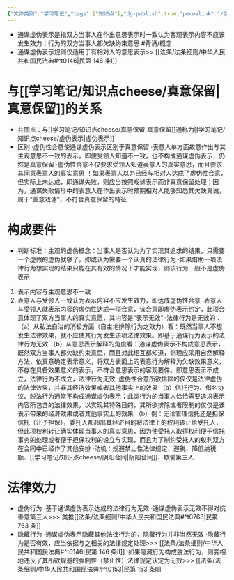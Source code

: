 ```yaml
---
{"文件类别":"学习笔记","tags":["知识点"],"dg-publish":true,"permalink":"/学习笔记/知识点cheese/通谋虚伪表示/","dgPassFrontmatter":true}
---
```


- 通谋虚伪表示是指双方当事人在作出意思表示时一致认为客观表示内容不应该发生效力；行为的双方当事人都欠缺约束意思 #背诵/概念 
- 通谋虛伪表示规则仅适用于有相对人的意思表示>> [[法条/法条细则/中华人民共和国民法典#^t0146\|民第 146 条Ⅰ]]
# 与[[学习笔记/知识点cheese/真意保留\|真意保留]]的关系
- 共同点：与[[学习笔记/知识点cheese/真意保留\|真意保留]]通称为[[学习笔记/知识点cheese/虚伪表示\|虚伪表示]]
- 区别
·虚伪性合意使通谋虚伪表示区别于真意保留
·表意人单方面故意作出与其主观意思不一致的表示，即便受领人知道不一致，也不构成通谋虚伪表示，仍然是真意保留
·虚伪性合意不仅要求受领人知道表意人的真实意思，而且要求其同意表意人的真实意思
！如果表意人以为已经与相对人达成了虚伪性合意，但实际上未达成，即通谋失败，则应当按照戏谑表示而非真意保留处理；因为，通谋失败情形中的表意人在作出表示时预期相对人能够知悉其欠缺真诚，属于“善意戏谑”，不符合真意保留的特征

# 构成要件
- 判断标准：主观的虚伪概念：当事人是否认为为了实现其追求的结果，只需要一个虚假的虚伪就够了，抑或认为需要一个认真的法律行为
·如果借助一项法律行为想实现的结果只能在其有效的情况下才能实现，则该行为一般不是虚伪表示
1. 表示内容与主观意思不一致
2. 表意人与受领人一致认为表示内容不应发生效力，即达成虚伪性合意
·表意人与受领人就表示内容的虚伪性达成一项合意，该合意即虚伪表示约定，此项合意体现了双方当事人的真实意愿，其内容是“表示无效”
·法律行为是无效的：
（a）从私法自治的消极方面（自主地排除行为之效力）看：既然当事人不想发生法律效果，就不应使其行为发生该项法律效果。即基于通谋行为表示的法律行为无效
（b）从意思表示解释的角度看：通谋虚伪表示不构成意思表示，既然双方当事人都欠缺约束意思，而且对此相互都知道，则理应采用自然解释方法，依真意确定表示意义，将双方表面上的表意行为解释为欠缺效果意义，不存在具备效果意义的表示，不符合意思表示的客观要件。即意思表示不成立，法律行为不成立，法律行为无效
·虚伪性合意所欲排除的仅仅是法律虚伪的法律效果，并非其经济效果或者其他事实上的效果
（a）信托行为、借名协议、脱法行为通常不构成通谋虚伪表示；此类行为的当事人恰恰需要追求表示内容所包含的法律效果，以实现其特殊目的，其所欲排除或者限制的仅仅是该表示带来的经济效果或者其他事实上的效果
（b）例：无论管理信托还是担保信托（让予担保），委托人都超出其经济目的将法律上的权利转让给受托人，但此项权利转让确实体现当事人的真实意思，因为使受托人取得权利便于信托事务的处理或者便于担保权利的设立与实现，而且为了制约受托人的权利双方在合同中已经作了其他安排
·动机：规避禁止性法律规定、避税、降低纳税额、[[学习笔记/知识点cheese/阴阳合同\|阴阳合同]]、欺骗第三人
# 法律效力
- 虚伪行为
·基于通谋虚伪表示达成的法律行为无效
·通谋虚伪表示无效不得对抗善意第三人>>> 类推[[法条/法条细则/中华人民共和国民法典#^t0763\|民第 763 条]]
- 隐藏行为
·通谋虚伪表示隐藏其他法律行为的，隐藏行为并非当然无效
·隐藏行为是否有效，应当依据与之相关的法律规定处理>>> [[法条/法条细则/中华人民共和国民法典#^t0146\|民第 146 条Ⅱ]]
·如果隐藏行为构成脱法行为，则变相地违反了其所欲规避的强制性（禁止性）法律规定认定为无效>>> [[法条/法条细则/中华人民共和国民法典#^t0153\|民第 153 条Ⅰ]]
